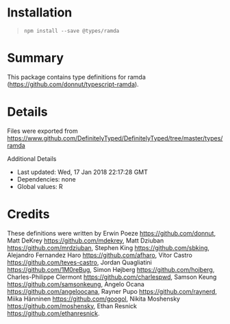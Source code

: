 # Installation
> `npm install --save @types/ramda`

# Summary
This package contains type definitions for ramda (https://github.com/donnut/typescript-ramda).

# Details
Files were exported from https://www.github.com/DefinitelyTyped/DefinitelyTyped/tree/master/types/ramda

Additional Details
 * Last updated: Wed, 17 Jan 2018 22:17:28 GMT
 * Dependencies: none
 * Global values: R

# Credits
These definitions were written by Erwin Poeze <https://github.com/donnut>, Matt DeKrey <https://github.com/mdekrey>, Matt Dziuban <https://github.com/mrdziuban>, Stephen King <https://github.com/sbking>, Alejandro Fernandez Haro <https://github.com/afharo>, Vítor Castro <https://github.com/teves-castro>, Jordan Quagliatini <https://github.com/1M0reBug>, Simon Højberg <https://github.com/hojberg>, Charles-Philippe Clermont <https://github.com/charlespwd>, Samson Keung <https://github.com/samsonkeung>, Angelo Ocana <https://github.com/angeloocana>, Rayner Pupo <https://github.com/raynerd>, Miika Hänninen <https://github.com/googol>, Nikita Moshensky <https://github.com/moshensky>, Ethan Resnick <https://github.com/ethanresnick>.

